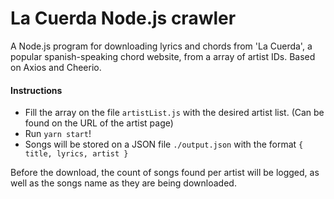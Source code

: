 # La Cuerda Node.js crawler
A Node.js program for downloading lyrics and chords from 'La Cuerda', a popular spanish-speaking chord website, from a array of artist IDs. Based on Axios and Cheerio.

#### Instructions

- Fill the array on the file `artistList.js` with the desired artist list. (Can be found on the URL of the artist page)
- Run `yarn start`!
- Songs will be stored on a JSON file `./output.json` with the format `{ title, lyrics, artist }`

Before the download, the count of songs found per artist will be logged, as well as the songs name as they are being downloaded.
